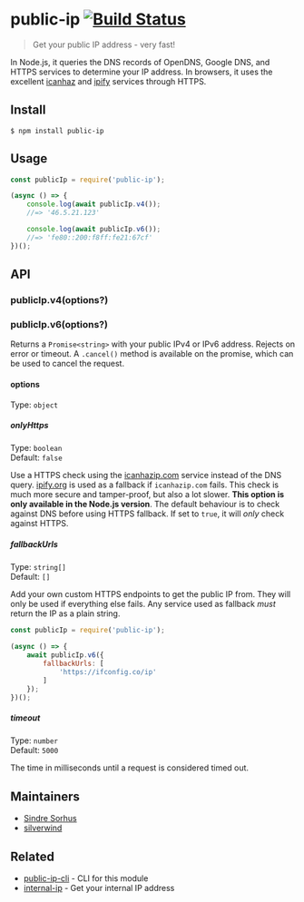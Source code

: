 # public-ip [![Build Status](https://travis-ci.org/sindresorhus/public-ip.svg?branch=master)](https://travis-ci.org/sindresorhus/public-ip)

> Get your public IP address - very fast!

In Node.js, it queries the DNS records of OpenDNS, Google DNS, and HTTPS services to determine your IP address. In browsers, it uses the excellent [icanhaz](https://github.com/major/icanhaz) and [ipify](https://ipify.org) services through HTTPS.

## Install

```
$ npm install public-ip
```

## Usage

```js
const publicIp = require('public-ip');

(async () => {
	console.log(await publicIp.v4());
	//=> '46.5.21.123'

	console.log(await publicIp.v6());
	//=> 'fe80::200:f8ff:fe21:67cf'
})();
```

## API

### publicIp.v4(options?)
### publicIp.v6(options?)

Returns a `Promise<string>` with your public IPv4 or IPv6 address. Rejects on error or timeout. A `.cancel()` method is available on the promise, which can be used to cancel the request.

#### options

Type: `object`

##### onlyHttps

Type: `boolean`\
Default: `false`

Use a HTTPS check using the [icanhazip.com](https://github.com/major/icanhaz) service instead of the DNS query. [ipify.org](https://www.ipify.org) is used as a fallback if `icanhazip.com` fails. This check is much more secure and tamper-proof, but also a lot slower. **This option is only available in the Node.js version**. The default behaviour is to check against DNS before using HTTPS fallback. If set to `true`, it will *only* check against HTTPS.

##### fallbackUrls

Type: `string[]`\
Default: `[]`

Add your own custom HTTPS endpoints to get the public IP from. They will only be used if everything else fails. Any service used as fallback *must* return the IP as a plain string.

```js
const publicIp = require('public-ip');

(async () => {
	await publicIp.v6({
		fallbackUrls: [
			'https://ifconfig.co/ip'
		]
	});
})();
```

##### timeout

Type: `number`\
Default: `5000`

The time in milliseconds until a request is considered timed out.

## Maintainers

- [Sindre Sorhus](https://github.com/sindresorhus)
- [silverwind](https://github.com/silverwind)

## Related

- [public-ip-cli](https://github.com/sindresorhus/public-ip-cli) - CLI for this module
- [internal-ip](https://github.com/sindresorhus/internal-ip) - Get your internal IP address
